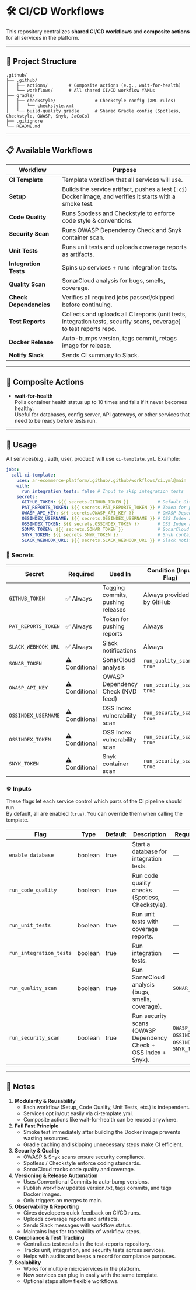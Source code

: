 # 🛠️ CI/CD Workflows

This repository centralizes **shared CI/CD workflows** and **composite actions** for all services in the platform.

---

## 📂 Project Structure

```text
.github/
├── .github/
│   ├── actions/        # Composite actions (e.g., wait-for-health)
│   └── workflows/      # All shared CI/CD workflow YAMLs
├── gradle/
│   ├── checkstyle/               # Checkstyle config (XML rules)
│   │   └── checkstyle.xml
│   └── build-quality.gradle      # Shared Gradle config (Spotless, Checkstyle, OWASP, Snyk, JaCoCo)
├── .gitignore
└── README.md
```

---

## 📋 Available Workflows

| Workflow               | Purpose                                                                                                             |
|------------------------|---------------------------------------------------------------------------------------------------------------------|
| **CI Template**        | Template workflow that all services will use.                                                                       |
| **Setup**              | Builds the service artifact, pushes a test (`:ci`) Docker image, and verifies it starts with a smoke test.          |
| **Code Quality**       | Runs Spotless and Checkstyle to enforce code style & conventions.                                                   |
| **Security Scan**      | Runs OWASP Dependency Check and Snyk container scan.                                                                |
| **Unit Tests**         | Runs unit tests and uploads coverage reports as artifacts.                                                          |
| **Integration Tests**  | Spins up services + runs integration tests.                                                                         |
| **Quality Scan**       | SonarCloud analysis for bugs, smells, coverage.                                                                     |
| **Check Dependencies** | Verifies all required jobs passed/skipped before continuing.                                                        |
| **Test Reports**       | Collects and uploads all CI reports (unit tests, integration tests, security scans, coverage) to test reports repo. |
| **Docker Release**     | Auto-bumps version, tags commit, retags image for release.                                                          |
| **Notify Slack**       | Sends CI summary to Slack.                                                                                          |

---

## 🧩 Composite Actions

- **wait-for-health**  
  Polls container health status up to 10 times and fails if it never becomes healthy.  
  Useful for databases, config server, API gateways, or other services that need to be ready before tests run.

---

## 🚀 Usage
All services(e.g., auth, user, product) will use `ci-template.yml`. Example:

```yaml
jobs:
  call-ci-template:
    uses: ar-ecommerce-platform/.github/.github/workflows/ci.yml@main
    with:
      run_integration_tests: false # Input to skip integration tests
    secrets:
      GITHUB_TOKEN: ${{ secrets.GITHUB_TOKEN }}           # Default GitHub token (tags, releases)
      PAT_REPORTS_TOKEN: ${{ secrets.PAT_REPORTS_TOKEN }} # Token for pushing reports
      OWASP_API_KEY: ${{ secrets.OWASP_API_KEY }}         # OWASP Dependency Check API
      OSSINDEX_USERNAME: ${{ secrets.OSSINDEX_USERNAME }} # OSS Index auth (user)
      OSSINDEX_TOKEN: ${{ secrets.OSSINDEX_TOKEN }}       # OSS Index auth (token)
      SONAR_TOKEN: ${{ secrets.SONAR_TOKEN }}             # SonarCloud analysis
      SNYK_TOKEN: ${{ secrets.SNYK_TOKEN }}               # Snyk container scanning
      SLACK_WEBHOOK_URL: ${{ secrets.SLACK_WEBHOOK_URL }} # Slack notifications
```

### 🔑 Secrets

| Secret                | Required        | Used In                          | Condition (Input Flag)         |
|------------------------|-----------------|----------------------------------|--------------------------------|
| `GITHUB_TOKEN`         | ✅ Always       | Tagging commits, pushing releases | Always provided by GitHub      |
| `PAT_REPORTS_TOKEN`| ✅ Always       |    Token for pushing reports    | Always                         |
| `SLACK_WEBHOOK_URL`    | ✅ Always       | Slack notifications               | Always                         |
| `SONAR_TOKEN`          | ⚠️ Conditional | SonarCloud analysis               | `run_quality_scan: true`       |
| `OWASP_API_KEY`        | ⚠️ Conditional | OWASP Dependency Check (NVD feed) | `run_security_scan: true`      |
| `OSSINDEX_USERNAME`    | ⚠️ Conditional | OSS Index vulnerability scan      | `run_security_scan: true`      |
| `OSSINDEX_TOKEN`       | ⚠️ Conditional | OSS Index vulnerability scan      | `run_security_scan: true`      |
| `SNYK_TOKEN`           | ⚠️ Conditional | Snyk container scan               | `run_security_scan: true`      |

### ⚙️ Inputs
These flags let each service control which parts of the CI pipeline should run.  
By default, all are enabled (`true`). You can override them when calling the template.

| Flag                   | Type    | Default | Description                                                    | Requires Secrets                |
|-------------------------|---------|---------|----------------------------------------------------------------|---------------------------------|
| `enable_database`       | boolean | true    | Start a database for integration tests.                        | —                               |
| `run_code_quality`      | boolean | true    | Run code quality checks (Spotless, Checkstyle).                | —                               |
| `run_unit_tests`        | boolean | true    | Run unit tests with coverage reports.                          | —                               |
| `run_integration_tests` | boolean | true    | Run integration tests.                                         | —                               |
| `run_quality_scan`      | boolean | true    | Run SonarCloud analysis (bugs, smells, coverage).              | `SONAR_TOKEN`                   |
| `run_security_scan`     | boolean | true    | Run security scans (OWASP Dependency Check + OSS Index + Snyk).| `OWASP_API_KEY`, `OSSINDEX_USERNAME`, `OSSINDEX_TOKEN`, `SNYK_TOKEN` |
---

## 📌 Notes
1. **Modularity & Reusability**
   - Each workflow (Setup, Code Quality, Unit Tests, etc.) is independent.
   - Services opt in/out easily via ci-template.yml.
   - Composite actions like wait-for-health can be reused anywhere.
2. **Fail Fast Principle**
   - Smoke test immediately after building the Docker image prevents wasting resources.
   - Gradle caching and skipping unnecessary steps make CI efficient.
3. **Security & Quality**
   - OWASP & Snyk scans ensure security compliance.
   - Spotless / Checkstyle enforce coding standards.
   - SonarCloud tracks code quality and coverage.
4. **Versioning & Release Automation**
   - Uses Conventional Commits to auto-bump versions.
   - Publish workflow updates version.txt, tags commits, and tags Docker images.
   - Only triggers on merges to main.
5. **Observability & Reporting**
   - Gives developers quick feedback on CI/CD runs.
   - Uploads coverage reports and artifacts. 
   - Sends Slack messages with workflow status. 
   - Maintains logs for traceability of workflow steps.
6. **Compliance & Test Tracking**
   - Centralizes test results in the test-reports repository.
   - Tracks unit, integration, and security tests across services.
   - Helps with audits and keeps a record for compliance purposes.
7. **Scalability**
   - Works for multiple microservices in the platform.
   - New services can plug in easily with the same template.
   - Optional steps allow flexible workflows.



